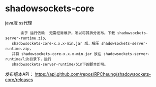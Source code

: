 # shadowsockets-core
java版 ss代理


           由于 运行依赖  无需经常维护，所以将其拆分发布，下载 shadowsockets-server-runtime.zip、 
       shadowsockets-core-x.x.x-min.jar 后，解压 shadowsockets-server-runtime.zip， 
       并将 shadowsockets-core-x.x.x-min.jar 放在 shadowsockets-server-runtime/lib目录下，运行 
       shadowsockets-server-runtime/bin下的脚本即可。
 

发布版本API： https://api.github.com/repos/RPCheung/shadowsockets-core/releases
